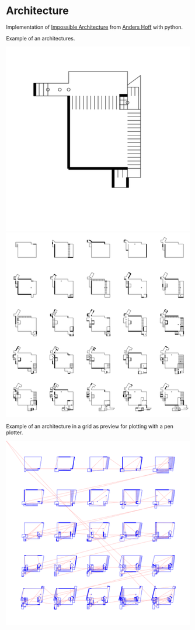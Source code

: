 # Architecture

Implementation of [Impossible Architecture](https://inconvergent.net/2018/impossible-architecture/) from [Anders Hoff](https://inconvergent.net/#about) with python.

Example of an architectures.

<img src="./example_architecture.svg" width="800">

<img src="./example_architecture_grid.svg" width="800">

Example of an architecture in a grid as preview for plotting with a pen plotter.

<img src="./example_preview.svg" width="800">



